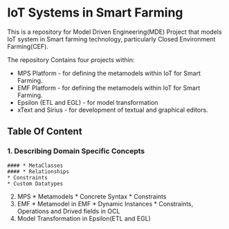 # IoT Systems in Smart Farming
This is a repository for Model Driven Engineering(MDE) Project that models IoT system in Smart farming technology, particularly Closed Environment Farming(CEF).

The repository Contains four projects within:

  * MPS Platform - for defining the metamodels within IoT for Smart Farming.
  * EMF Platform -  for defining the metamodels within IoT for Smart Farming.
  * Epsilon (ETL and EGL) - for model transformation
  * xText and Sirius - for development of textual and graphical editors.

## Table Of Content
  ### 1. Describing Domain Specific Concepts
    #### * MetaClasses
    #### * Relationships
    * Constraints
    * Custom Datatypes
  2. MPS
    * Metamodels
    * Concrete Syntax
    * Constraints
  4. EMF
    * Metamodel in EMF
    * Dynamic Instances
    * Constraints, Operations and Drived fields in OCL
  5. Model Transformation in Epsilon(ETL and EGL)
